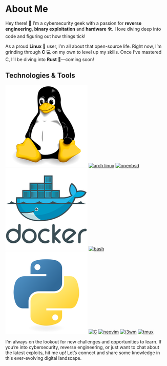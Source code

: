 # About Me

Hey there! 👋 I’m a cybersecurity geek with a passion for **reverse engineering**, **binary exploitation** and **hardware** 🛠️. I love diving deep into code and figuring out how things tick!

As a proud **Linux** 🐧 user, I’m all about that open-source life. Right now, I’m grinding through **C** 💻 on my own to level up my skills. Once I’ve mastered C, I’ll be diving into **Rust** 🦀—coming soon!

## Technologies & Tools

[![linux](https://raw.githubusercontent.com/devicons/devicon/master/icons/linux/linux-original.svg)](https://www.linux.org/)
[![arch linux](https://archlinux.org/static/logos/archlinux-logo-dark-scalable.518881f04ca9.svg)](https://archlinux.org/)
[![openbsd](https://upload.wikimedia.org/wikipedia/commons/9/9b/OpenBSD_textual_logo.svg)](https://www.openbsd.org)
[![docker](https://raw.githubusercontent.com/devicons/devicon/master/icons/docker/docker-original-wordmark.svg)](https://www.docker.com/)
[![bash](https://upload.wikimedia.org/wikipedia/commons/8/82/Gnu-bash-logo.svg)](https://www.gnu.org/software/bash/)
[![python](https://raw.githubusercontent.com/devicons/devicon/master/icons/python/python-original.svg)](https://www.python.org)
[![C](https://upload.wikimedia.org/wikipedia/commons/1/18/C_Programming_Language.svg)](https://en.wikipedia.org/wiki/C_(programming_language))
[![neovim](https://upload.wikimedia.org/wikipedia/commons/3/3a/Neovim-mark.svg)](https://neovim.io/)
[![i3wm](https://upload.wikimedia.org/wikipedia/commons/2/27/I3_window_manager_logo.svg)](https://i3wm.org/)
[![tmux](https://github.com/tmux/tmux/blob/master/logo/tmux-logomark.svg)](https://github.com/tmux/tmux)

I’m always on the lookout for new challenges and opportunities to learn. If you’re into cybersecurity, reverse engineering, or just want to chat about the latest exploits, hit me up! Let’s connect and share some knowledge in this ever-evolving digital landscape.

